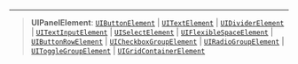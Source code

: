 ***

> **UIPanelElement**: [`UIButtonElement`](UIButtonElement.md) | [`UITextElement`](UITextElement.md) | [`UIDividerElement`](UIDividerElement.md) | [`UITextInputElement`](UITextInputElement.md) | [`UISelectElement`](UISelectElement.md) | [`UIFlexibleSpaceElement`](UIFlexibleSpaceElement.md) | [`UIButtonRowElement`](UIButtonRowElement.md) | [`UICheckboxGroupElement`](UICheckboxGroupElement.md) | [`UIRadioGroupElement`](UIRadioGroupElement.md) | [`UIToggleGroupElement`](UIToggleGroupElement.md) | [`UIGridContainerElement`](UIGridContainerElement.md)
